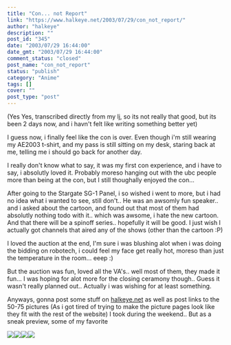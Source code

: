 ```yaml
---
title: "Con... not Report"
link: "https://www.halkeye.net/2003/07/29/con_not_report/"
author: "halkeye"
description: ""
post_id: "345"
date: "2003/07/29 16:44:00"
date_gmt: "2003/07/29 16:44:00"
comment_status: "closed"
post_name: "con_not_report"
status: "publish"
category: "Anime"
tags: []
cover: ""
post_type: "post"
---
```


(Yes Yes, transcribed directly from my lj, so its not really that good, but its been 2 days now, and i havn't felt like writing something better yet)

I guess now, i finally feel like the con is over. Even though i'm still wearing my AE2003 t-shirt, and my pass is still sitting on my desk, staring back at me, telling me i should go back for another day.

I really don't know what to say, it was my first con experience, and i have to say, i absolutly loved it.
Probably moreso hanging out with the ubc people more than being at the con, but I still thoughally enjoyed the con...

After going to the Stargate SG-1 Panel, i so wished i went to more, but i had no idea what i wanted to see, still don't.. He was an awsomly fun speaker.. and i asked about the cartoon, and found out that most of them had absolutly nothing todo with it.. which was awsome, i hate the new cartoon. And that there will be a spinoff series.. hopefully it will be good. I just wish I actually got channels that aired any of the shows (other than the cartoon :P)

I loved the auction at the end, I'm sure i was blushing alot when i was doing the bidding on robotech, i could feel my face get really hot, moreso than just the temperature in the room... eeep :)

But the auction was fun, loved all the VA's.. well most of them, they made it fun... I was hoping for alot more for the closing ceramony though.. Guess it wasn't really planned out.. Actually i was wishing for at least something.

Anyways, gonna post some stuff on [halkeye.net](http://www.halkeye.net) as well as post links to the 50-75 pictures (As i got tired of trying to make the picture pages look like they fit with the rest of the website) I took during the weekend.. But as a sneak preview, some of my favorite

![](http://gallery.halkeye.net/albums/2003-07-26/DCP_0435.thumb.jpg)![](http://gallery.halkeye.net/albums/2003-07-26/DCP_0440.thumb.jpg)![](http://gallery.halkeye.net/albums/2003-07-27/DCP_0450.thumb.jpg)![](http://gallery.halkeye.net/albums/2003-07-27/DCP_0464.thumb.jpg)